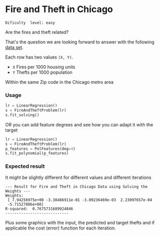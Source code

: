 # Fire and Theft in Chicago
`Dificulty  level: easy`

Are the fires and theft related?

That's the question we are looking forward to answer with the following [data set](http://college.cengage.com/mathematics/brase/understandable_statistics/7e/students/datasets/slr/frames/frame.html).

Each row has two values `(X, Y)`.

* `X` Fires per 1000 housing units
* `Y` Thefts per 1000 population

Within the same Zip code in the Chicago metro area
### Usage

```python
lr = LinearRegression()
s = FireAndTheftProblem(lr)
s.fit_solving()
```
OR you can add feature degrees and see how you can adapt it with the target
```python
lr = LinearRegression()
s = FireAndTheftProblem(lr)
p_features = PolFeatures(deg=4)
s.fit_polynomial(p_features)
```
### Expected result

It might be slightly different for different values and different iterations
```
--- Result for Fire and Theft in Chicago Data using Solving the Weights ---
Weights: 
 [ 7.94256975e+00 -3.38486911e-01 -3.09236469e-03  2.23097657e-04
 -5.71527806e+00]
R-squared:  0.7675731689924846
----------------------------
```

Plus some graphics with the input, the predicted and target thefts and if applicable the cost (error) function for each iteration.